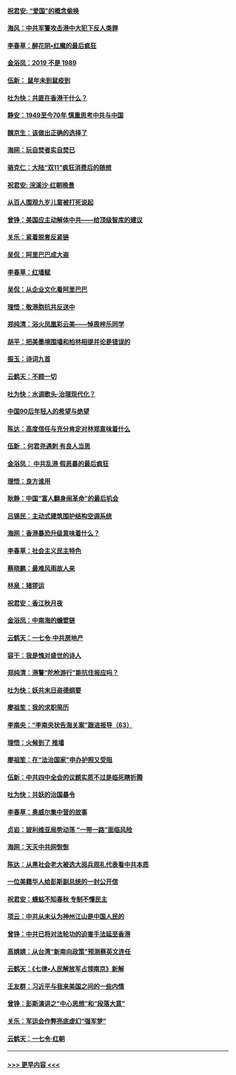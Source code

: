 #### [祝君安: “爱国”的概念偷换](../pages/nsc993/n11659706.md?t=11161655) 
#### [海风：中共军警攻击港中大犯下反人类罪](../pages/nsc993/n11659632.md?t=11161655) 
#### [李春草：醉花阴•红魔的最后疯狂](../pages/nsc993/n11659287.md?t=11161655) 
#### [金浴凤：2019 不是 1989](../pages/nsc993/n11657663.md?t=11161655) 
#### [伍新： 鼠年未到鼠疫到](../pages/nsc993/n11655098.md?t=11161655) 
#### [吐为快：共匪在香港干什么？](../pages/nsc993/n11654891.md?t=11161655) 
#### [静安：1949至今70年 慎重思考中共与中国](../pages/nsc993/n11651244.md?t=11161655) 
#### [魏京生：该做出正确的选择了](../pages/nsc993/n11653084.md?t=11161655) 
#### [海网：玩自焚者实自焚已](../pages/nsc993/n11652423.md?t=11161655) 
#### [骆克仁：大陆“双11”疯狂消费后的随想](../pages/nsc993/n11652305.md?t=11161655) 
#### [祝君安: 浣溪沙·红朝晚景](../pages/nsc993/n11652258.md?t=11161655) 
#### [从百人围观九岁儿童被打死说起](../pages/nsc993/n11651030.md?t=11161655) 
#### [曾铮：美国应主动解体中共——给顶级智库的建议](../pages/nsc993/n11649888.md?t=11161655) 
#### [关乐：紧着脱套反紧链](../pages/nsc993/n11649069.md?t=11161655) 
#### [吴侃：阿里巴巴成大盗](../pages/nsc993/n11645523.md?t=11161655) 
#### [李春草：红墙赋](../pages/nsc993/n11646389.md?t=11161655) 
#### [吴侃：从企业文化看阿里巴巴](../pages/nsc993/n11645476.md?t=11161655) 
#### [理悟：敬港胞抗共反送中](../pages/nsc993/n11645466.md?t=11161655) 
#### [郑纯清：浴火凤凰彩云美——悼周梓乐同学](../pages/nsc993/n11645155.md?t=11161655) 
#### [胡平：把美墨境围墙和柏林相提并论是错误的](../pages/nsc993/n11645134.md?t=11161655) 
#### [振玉：诗词九首](../pages/nsc993/n11644081.md?t=11161655) 
#### [云鹤天：不顾一切](../pages/nsc993/n11643508.md?t=11161655) 
#### [吐为快：水调歌头·治理现代化？](../pages/nsc993/n11643485.md?t=11161655) 
#### [中国90后年轻人的希望与绝望](../pages/nsc993/n11642317.md?t=11161655) 
#### [陈达：高度信任与充分肯定对林郑意味着什么](../pages/nsc993/n11641441.md?t=11161655) 
#### [伍新 ：何君尧遇刺 有良人当思](../pages/nsc993/n11641503.md?t=11161655) 
#### [金浴凤： 中共乱港  假恶暴的最后疯狂](../pages/nsc993/n11641495.md?t=11161655) 
#### [理悟：良方谁用](../pages/nsc993/n11641463.md?t=11161655) 
#### [耿静：中国“富人翻身闹革命”的最后机会](../pages/nsc993/n11640655.md?t=11161655) 
#### [吕锡民：主动式建筑围护结构空调系统](../pages/nsc993/n11640168.md?t=11161655) 
#### [海网：香港暴恐升级意味着什么？](../pages/nsc993/n11635904.md?t=11161655) 
#### [李春草：社会主义民主特色](../pages/nsc993/n11634657.md?t=11161655) 
#### [蔡晓鹏：最难风雨故人来](../pages/nsc993/n11633145.md?t=11161655) 
#### [林泉：猪猡运](../pages/nsc993/n11631469.md?t=11161655) 
#### [祝君安：香江秋月夜](../pages/nsc993/n11631440.md?t=11161655) 
#### [金浴凤：中南海的蟾嬖链](../pages/nsc993/n11631290.md?t=11161655) 
#### [云鹤天：一七令·中共房地产](../pages/nsc993/n11630084.md?t=11161655) 
#### [容干：我是愧对盛世的诗人](../pages/nsc993/n11630059.md?t=11161655) 
#### [郑纯清：港警“陀枪游行”能抗住报应吗？](../pages/nsc993/n11629999.md?t=11161655) 
#### [吐为快：妖共末日盗德纲要](../pages/nsc993/n11628610.md?t=11161655) 
#### [廖祖笙：我的求职简历](../pages/nsc993/n11628492.md?t=11161655) 
#### [李南央：“李南央状告海关案”跟进报导（63）](../pages/nsc993/n11627039.md?t=11161655) 
#### [理悟：火候到了 推墙](../pages/nsc993/n11626917.md?t=11161655) 
#### [廖祖笙：在“法治国家”申办护照又受阻](../pages/nsc993/n11626500.md?t=11161655) 
#### [伍新：中共四中全会的议题实质不过是临死瞎折腾](../pages/nsc993/n11621774.md?t=11161655) 
#### [吐为快：共妖的治国暴令](../pages/nsc993/n11621401.md?t=11161655) 
#### [李春草：奥威尔集中营的故事](../pages/nsc993/n11621373.md?t=11161655) 
#### [贞岩：玻利维亚局势动荡 “一带一路”面临风险](../pages/nsc993/n11619480.md?t=11161655) 
#### [海网：天灭中共网恢恢](../pages/nsc993/n11618261.md?t=11161655) 
#### [陈达：从黑社会老大被选大阅兵观礼代表看中共本质](../pages/nsc993/n11618229.md?t=11161655) 
#### [一位美籍华人给彭斯副总统的一封公开信](../pages/nsc993/n11616906.md?t=11161655) 
#### [祝君安：蟪蛄不知春秋  专制不懂民主](../pages/nsc993/n11616882.md?t=11161655) 
#### [项云：中共从未认为神州江山是中国人民的](../pages/nsc993/n11616763.md?t=11161655) 
#### [曾铮：中共已将对法轮功的迫害手法延至香港](../pages/nsc993/n11616561.md?t=11161655) 
#### [高婧婧：从台湾“新南向政策”预测蔡英文连任](../pages/nsc993/n11616518.md?t=11161655) 
#### [云鹤天：《七律▪人民解放军占领南京》新解](../pages/nsc993/n11616490.md?t=11161655) 
#### [王友群：习近平与我来美国之间的一些内情](../pages/nsc993/n11615052.md?t=11161655) 
#### [曾铮：彭斯演讲之“中心思想”和“段落大意”](../pages/nsc993/n11615020.md?t=11161655) 
#### [关乐：军运会作弊亮底虚幻“强军梦”](../pages/nsc993/n11615008.md?t=11161655) 
#### [云鹤天：一七令‧红朝](../pages/nsc993/n11615000.md?t=11161655) 

----
#### [ >>> 更早内容 <<< ](../indexes/nsc993-earlier.md)
